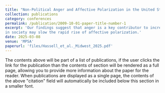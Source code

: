 ```yaml
---
title: "Non-Political Anger and Affective Polarization in the United States"
collection: publications
category: conferences
permalink: /publication/2009-10-01-paper-title-number-1
excerpt: 'Our findings suggest that anger is a key contributor to increased affective polarization and that reducing anger 
in society may slow the rapid rise of affective polarization.'
date: 2025-03-08
venue: 'MPSA'
paperurl: 'files/Hassell_et_al._Midwest_2025.pdf'
---
```

The contents above will be part of a list of publications, if the user clicks the link for the publication than the contents of section will be rendered as a full page, allowing you to provide more information about the paper for the reader. When publications are displayed as a single page, the contents of the above "citation" field will automatically be included below this section in a smaller font.
